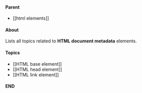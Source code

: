 #### Parent
- [[html elements]]

#### About
Lists all topics related to **HTML document metadata** elements.

#### Topics
- [[HTML base element]]
- [[HTML head element]]
- [[HTML link element]]

#### END



